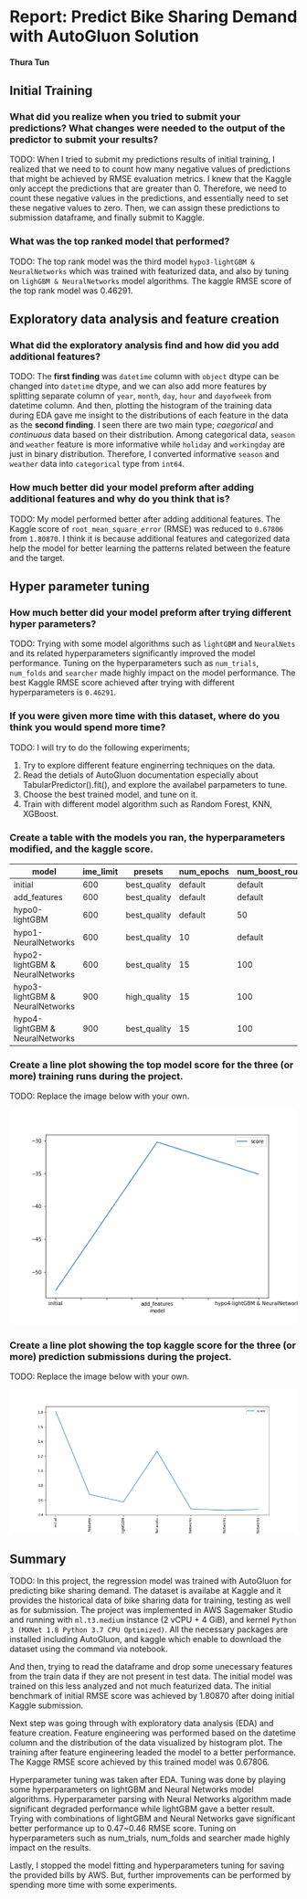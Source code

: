 # Report: Predict Bike Sharing Demand with AutoGluon Solution
#### Thura Tun

## Initial Training
### What did you realize when you tried to submit your predictions? What changes were needed to the output of the predictor to submit your results?
TODO: When I tried to submit my predictions results of initial training, I realized that we need to to count how many negative values of predictions that might be achieved by RMSE evaluation metrics. I knew that the Kaggle only accept the predictions that are greater than 0. Therefore, we need to count these negative values in the predictions, and essentially need to set these negative values to zero. Then, we can assign these predictions to submission dataframe, and finally submit to Kaggle.

### What was the top ranked model that performed?
TODO: The top rank model was the third model `hypo3-lightGBM & NeuralNetworks` which was trained with featurized data, and also by tuning on `lighGBM & NeuralNetworks` model algorithms. The kaggle RMSE score of the top rank model was 0.46291.

## Exploratory data analysis and feature creation
### What did the exploratory analysis find and how did you add additional features?
TODO: The **first finding** was `datetime` column with `object` dtype can be changed into `datetime` dtype, and we can also add more features by splitting separate column of `year`, `month`, `day`, `hour` and `dayofweek` from datetime column. And then, plotting the histogram of the training data during EDA gave me insight to the distributions of each feature in the data as the **second finding**. I seen there are two main type; *caegorical* and *continuous* data based on their distribution. Among categorical data, `season` and `weather` feature is more informative while `holiday` and `workingday` are just in binary distribution. Therefore, I converted informative `season` and `weather` data into `categorical` type from `int64`.  

### How much better did your model preform after adding additional features and why do you think that is?
TODO: My model performed better after adding additional features. The Kaggle score of `root_mean_square_error` (RMSE) was reduced to `0.67806` from `1.80870`. I think it is because additional features and categorized data help the model for better learning the patterns related between the feature and the target. 

## Hyper parameter tuning
### How much better did your model preform after trying different hyper parameters?
TODO: Trying with some model algorithms such as `lightGBM` and `NeuralNets` and its related hyperparameters significantly improved the model performance. Tuning on the hyperparameters such as `num_trials`, `num_folds` and `searcher` made highly impact on the model performance. The best Kaggle RMSE score achieved after trying with different hyperparameters is `0.46291`.

### If you were given more time with this dataset, where do you think you would spend more time?
TODO: I will try to do the following experiments;
1. Try to explore different feature enginerring techniques on the data.
2. Read the detials of AutoGluon documentation especially about TabularPredictor().fit(), and explore the availabel parpameters to tune.
3. Choose the best trained model, and tune on it.
4. Train with different model algorithm such as Random Forest, KNN, XGBoost.

### Create a table with the models you ran, the hyperparameters modified, and the kaggle score.
|model|ime_limit|presets|num_epochs|num_boost_round|num_trials|num_folds|searcher|score|
|--|--|--|--|--|--|--|--|--|
|initial|600|best_quality|default|default|default|default|default|1.80870|
|add_features|600|best_quality|default|default|default|default|default|0.67806|
|hypo0-lightGBM|600|best_quality|default|50|4|5|auto|0.57451|
|hypo1-NeuralNetworks|600|best_quality|10|default|4|5|auto|1.26499|
|hypo2-lightGBM & NeuralNetworks|600|best_quality|15|100|8|9|random|0.47889|
|hypo3-lightGBM & NeuralNetworks|900|high_quality|15|100|8|9|random|0.46291|
|hypo4-lightGBM & NeuralNetworks|900|best_quality|15|100|6|12|random|0.47240|

### Create a line plot showing the top model score for the three (or more) training runs during the project.

TODO: Replace the image below with your own.

![model_train_score.png](imgs/model_train_score.png)

### Create a line plot showing the top kaggle score for the three (or more) prediction submissions during the project.

TODO: Replace the image below with your own.

![model_test_score.png](imgs/model_test_score.png)

## Summary
TODO: In this project, the regression model was trained with AutoGluon for predicting bike sharing demand. The dataset is availabe at Kaggle and it provides the historical data of bike sharing data for training, testing as well as for submission. The project was implemented in AWS Sagemaker Studio and running with `ml.t3.medium` instance (2 vCPU + 4 GiB), and kernel `Python 3 (MXNet 1.8 Python 3.7 CPU Optimized)`. All the necessary packages are installed including AutoGluon, and kaggle which enable to download the dataset using the command via notebook.

And then, trying to read the dataframe and drop some unecessary features from the train data if they are not present in test data. The initial model was trained on this less analyzed and not much featurized data. The initial benchmark of initial RMSE score was achieved by 1.80870 after doing initial Kaggle submission.

Next step was going through with exploratory data analysis (EDA) and feature creation. Feature engineering was performed based on the datetime column and the distribution of the data visualized by histogram plot. The training after feature engineering leaded the model to a better performance. The Kagge RMSE score achieved by this trained model was 0.67806.

Hyperparameter tuning was taken after EDA. Tuning was done by playing some hyperparameters on lightGBM and Neural Networks model algorithms. Hyperparameter parsing with Neural Networks algorithm made significant degraded performance while lightGBM gave a better result. Trying with combinations of lightGBM and Neural Networks gave significant better performance up to 0.47~0.46 RMSE score. Tuning on hyperparameters such as num_trials, num_folds and searcher made highly impact on the results.

Lastly, I stopped the model fitting and hyperparameters tuning for saving the provided bills by AWS. But, further improvements can be performed by spending more time with some experiments.
